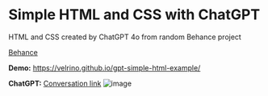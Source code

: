 # Simple HTML and CSS with ChatGPT

HTML and CSS created by ChatGPT 4o from random Behance project

[Behance](https://www.behance.net/gallery/198210925/Fluent-English-Online-Courses-Website-UXUI-Design?tracking_source=search_projects|ux+site&l=56
)

**Demo:**
https://velrino.github.io/gpt-simple-html-example/

**ChatGPT:**
[Conversation link](https://chatgpt.com/c/4ddc9079-b442-4b73-bf2c-4596c5fa4441)
![image](https://github.com/velrino/gpt-simple-html-example/assets/8322467/09dac676-e17d-43c2-b3e6-d41cdd044e47)

